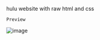 hulu website with raw html and css

    Preview

![image](https://user-images.githubusercontent.com/69204772/126904597-500f3487-88c2-4d2b-93c7-ceb75351e3ad.png)